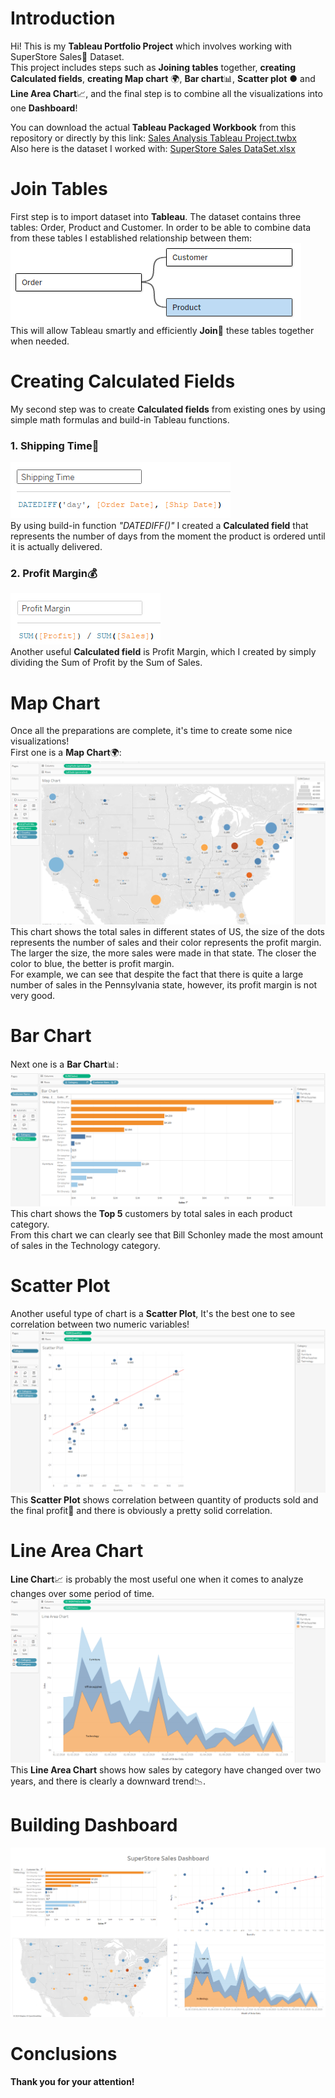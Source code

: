 # Introduction

Hi! This is my **Tableau Portfolio Project** which involves working with SuperStore Sales🛒 Dataset.  
This project includes steps such as **Joining tables** together, **creating Calculated fields**, **creating Map chart** 🌍,
**Bar chart**📊, **Scatter plot** ● and **Line Area Chart**📈, and the final step is to combine all the visualizations into one
**Dashboard**!

You can download the actual **Tableau Packaged Workbook** from this repository or directly by this link: [Sales Analysis Tableau Project.twbx](/Sales%20Analysis%20Tableau%20Project.twbx/)  
Also here is the dataset I worked with: [SuperStore Sales DataSet.xlsx](/SuperStore%20Sales%20DataSet.xlsx/)

# Join Tables

First step is to import dataset into **Tableau**. The dataset contains three tables: Order, Product and Customer. In order to be able to combine data from these tables 
I established relationship between them:  
![1_join_tables.png](assets%2F1_join_tables.png)  
This will allow Tableau smartly and efficiently **Join**🔗 these tables together when needed.

# Creating Calculated Fields
My second step was to create **Calculated fields** from existing ones by using simple math formulas and build-in Tableau functions.

### 1. Shipping Time🚚
![2_shipping_time.png](assets%2F2_shipping_time.png)  
By using build-in function _"DATEDIFF()"_ I created a **Calculated field** that represents the number of days from the moment the product is ordered until it is actually delivered.
### 2. Profit Margin💰
![3_profit_margin.png](assets%2F3_profit_margin.png)  
Another useful **Calculated field** is Profit Margin, which I created by simply dividing the Sum of Profit by the Sum of Sales.
# Map Chart
Once all the preparations are complete, it's time to create some nice visualizations!  
First one is a **Map Chart**🌍:
![4_map_chart.png](assets%2F4_map_chart.png)  
This chart shows the total sales in different states of US, the size of the dots represents the number of sales and their color represents the profit margin.  
The larger the size, the more sales were made in that state. The closer the color to blue, the better is profit margin.  
For example, we can see that despite the fact that there is quite a large number of sales in the Pennsylvania state, however, its profit margin is not very good.
# Bar Chart
Next one is a **Bar Chart**📊:  
![5_bar_chart.png](assets%2F5_bar_chart.png)  
This chart shows the **Top 5** customers by total sales in each product category.   
From this chart we can clearly see that Bill Schonley made the most amount of sales in the Technology category.
# Scatter Plot
Another useful type of chart is a **Scatter Plot**, It's the best one to see correlation between two numeric variables!  
![6_scatter_plot_chart.png](assets%2F6_scatter_plot_chart.png)  
This **Scatter Plot** shows correlation between quantity of products sold and the final profit💸 and there is obviously a pretty solid correlation.
# Line Area Chart
**Line Chart**📈 is probably the most useful one when it comes to analyze changes over some period of time.
![7_line_area_chart.png](assets%2F7_line_area_chart.png)
This **Line Area Chart** shows how sales by category have changed over two years, and there is clearly a downward trend📉.
# Building Dashboard
![8_dashboard.png](assets%2F8_dashboard.png)
# Conclusions


**Thank you for your attention!**


